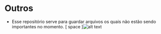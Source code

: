 # Outros
- Esse repositório serve para guardar arquivos os quais não estão sendo importantes no momento.
[                     space                       ]![alt text](http://www.estudioinfinito.com.br/site/wp-content/uploads/2012/05/outros01.jpg)
